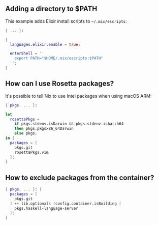 ## Adding a directory to $PATH

This example adds Elixir install scripts to `~/.mix/escripts`:

```nix
{ ... }:

{
  languages.elixir.enable = true;

  enterShell = ''
    export PATH="$HOME/.mix/escripts:$PATH"
  '';
}
```

## How can I use Rosetta packages?

It's possible to tell Nix to use Intel packages when using macOS ARM:

```nix
{ pkgs, ... }:

let
  rosettaPkgs = 
    if pkgs.stdenv.isDarwin && pkgs.stdenv.isAarch64
    then pkgs.pkgsx86_64Darwin
    else pkgs;
in {
  packages = [
    pkgs.git
    rosettaPkgs.vim
  ];
}
```

## How to exclude packages from the container?

```nix
{ pkgs, ... }: {
  packages = [
    pkgs.git
  ] ++ lib.optionals !config.container.isBuilding [
    pkgs.haskell-language-server
  ];
}
```

